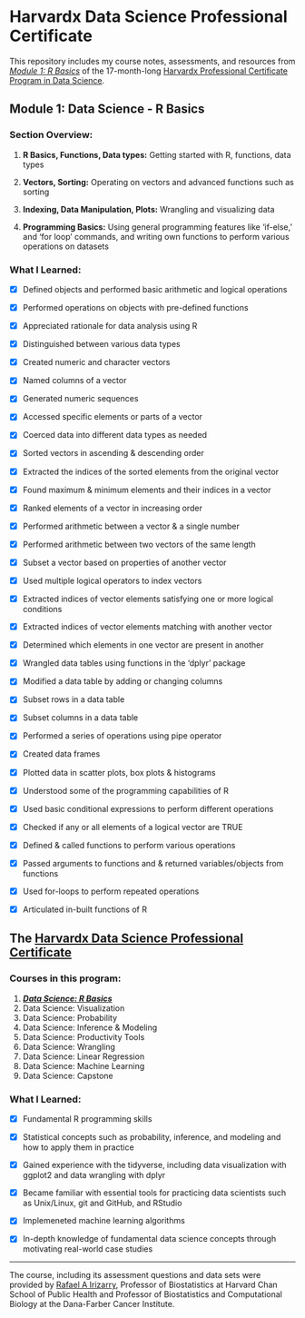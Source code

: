 # Harvardx Data Science Professional Certificate


This repository includes my course notes, assessments, and resources from [*Module 1: R Basics*](https://www.edx.org/course/data-science-r-basics) of the 17-month-long [Harvardx Professional Certificate Program in Data Science](https://www.edx.org/professional-certificate/harvardx-data-science).

## Module 1: Data Science - R Basics

### Section Overview:

1. **R Basics, Functions, Data types:** Getting started with R, functions, data types

2. **Vectors, Sorting:** Operating on vectors and advanced functions such as sorting

3. **Indexing, Data Manipulation, Plots:** Wrangling and visualizing data

4. **Programming Basics:** Using general programming features like ‘if-else,’ and ‘for loop’ commands, and writing own functions to perform various operations on datasets

### What I Learned:
- [x] Defined objects and performed basic arithmetic and logical operations
- [x] Performed operations on objects with pre-defined functions
- [x] Appreciated rationale for data analysis using R
- [x] Distinguished between various data types
- [x] Created numeric and character vectors
- [x] Named columns of a vector
- [x] Generated numeric sequences
- [x] Accessed specific elements or parts of a vector
- [x] Coerced data into different data types as needed
- [x] Sorted vectors in ascending & descending order
- [x] Extracted the indices of the sorted elements from the original vector 
- [x] Found maximum & minimum elements and their indices in a vector
- [x] Ranked elements of a vector in increasing order
- [x] Performed arithmetic between a vector & a single number
- [x] Performed arithmetic between two vectors of the same length

- [x] Subset a vector based on properties of another vector
- [x] Used multiple logical operators to index vectors
- [x] Extracted indices of vector elements satisfying one or more logical conditions
- [x] Extracted indices of vector elements matching with another vector
- [x] Determined which elements in one vector are present in another
- [x] Wrangled data tables using functions in the ‘dplyr’ package 
- [x] Modified a data table by adding or changing columns
- [x] Subset rows in a data table
- [x] Subset columns in a data table
- [x] Performed a series of operations using pipe operator
- [x] Created data frames
- [x] Plotted data in scatter plots, box plots & histograms

- [x] Understood some of the programming capabilities of R
- [x] Used basic conditional expressions to perform different operations 
- [x] Checked if any or all elements of a logical vector are TRUE
- [x] Defined & called functions to perform various operations
- [x] Passed arguments to functions and & returned variables/objects from functions
- [x] Used for-loops to perform repeated operations
- [x] Articulated in-built functions of R


## The [Harvardx Data Science Professional Certificate](https://www.edx.org/professional-certificate/harvardx-data-science)

### Courses in this program:
1. [**_Data Science: R Basics_**](https://www.edx.org/course/data-science-r-basics)
2. Data Science: Visualization
3. Data Science: Probability
4. Data Science: Inference & Modeling
5. Data Science: Productivity Tools
6. Data Science: Wrangling
7. Data Science: Linear Regression
8. Data Science: Machine Learning
9. Data Science: Capstone


### What I Learned:
- [x] Fundamental R programming skills
- [x] Statistical concepts such as probability, inference, and modeling and how to apply them in practice
- [x] Gained experience with the tidyverse, including data visualization with ggplot2 and data wrangling with dplyr
- [x] Became familiar with essential tools for practicing data scientists such as Unix/Linux, git and GitHub, and RStudio
- [x] Implemeneted machine learning algorithms
- [x] In-depth knowledge of fundamental data science concepts through motivating real-world case studies


- - - - - - - - - - - - - - - - - - - - - - - - - - - - - - - - - - - - - - - - - - - - - - - - - - - - - - - - - - - - - - - - - - - - - 
The course, including its assessment questions and data sets were provided by [Rafael A Irizarry](https://github.com/rafalab), Professor of Biostatistics at Harvard Chan School of Public Health and Professor of Biostatistics and Computational Biology at the Dana-Farber Cancer Institute.
